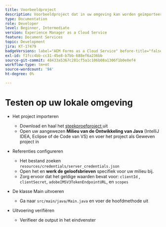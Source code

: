 ```yaml
---
title: Voorbeeldproject
description: Voorbeeldproject dat in uw omgeving kan worden geïmporteerd en uitgevoerd
type: Documentation
role: Developer
level: Beginner, Intermediate
version: Experience Manager as a Cloud Service
feature: Document Services
topic: Development
jira: KT-17479
badgeVersions: label="AEM Forms as a Cloud Service" before-title="false"
exl-id: f1fcc4bb-cc31-45e8-b7bb-688ef6a236bb
source-git-commit: 48433a5367c281cf5a1c106b08a1306f1b0e8ef4
workflow-type: tm+mt
source-wordcount: '94'
ht-degree: 0%

---
```


# Testen op uw lokale omgeving

* Het project importeren

   * Download en haal het [ steekproefproject ](./assets/formsdocumentservices.zip) uit
   * Open uw aangewezen **Milieu van de Ontwikkeling van Java** (IntelliJ IDEA, Eclipse of de Code van VS) en voer het project als Geweven project in
* Referenties configureren

   * Het bestand zoeken `resources/credentials/server_credentials.json`
   * Open het en **werk de geloofsbrieven** specifiek voor uw milieu bij.
   * Zorg ervoor dat het geldige waarden bevat voor:
     `clientId` , `clientSecret`, `adobeIMSV3TokenEndpointURL`, en
     `scopes`

* De klasse Main uitvoeren

   * Ga naar `src/main/java/Main.java` en voer de hoofdmethode uit

* Uitvoering verifiëren
   * Verifieer de output in het eindvenster
